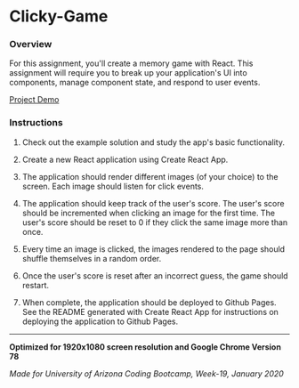 # Clicky-Game

### Overview

For this assignment, you'll create a memory game with React. This assignment will require you to break up your application's UI into components, manage component state, and respond to user events.

[Project Demo](https://malinkamell.github.io/clicky-game/)

### Instructions

1. Check out the example solution and study the app's basic functionality.

2. Create a new React application using Create React App.

3. The application should render different images (of your choice) to the screen. Each image should listen for click events.

4. The application should keep track of the user's score. The user's score should be incremented when clicking an image for the first time. The user's score should be reset to 0 if they click the same image more than once.

5. Every time an image is clicked, the images rendered to the page should shuffle themselves in a random order.

6. Once the user's score is reset after an incorrect guess, the game should restart.

7. When complete, the application should be deployed to Github Pages. See the README generated with Create React App for instructions on deploying the application to Github Pages.

---

**Optimized for 1920x1080 screen resolution and Google Chrome Version 78**

_Made for University of Arizona Coding Bootcamp, Week-19, January 2020_

